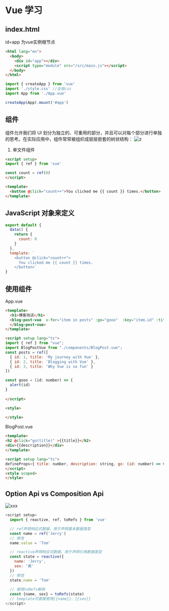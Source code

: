 ﻿# Vue 学习

## index.html

id=app 为vue实例根节点

```html
<html lang="en">
  <body>
    <div id="app"></div>
    <script type="module" src="/src/main.js"></script>
  </body>
</html>
```

```js
import { createApp } from 'vue'
import './style.css' //全局css
import App from './App.vue'

createApp(App).mount('#app')

```

## 组件

组件允许我们将 UI 划分为独立的、可重用的部分，并且可以对每个部分进行单独的思考。在实际应用中，组件常常被组织成层层嵌套的树状结构：
![z](https://cn.vuejs.org/assets/components.7fbb3771.png)

1. 单文件组件

```html
<script setup>
import { ref } from 'vue'

const count = ref(0)
</script>

<template>
  <button @click="count++">You clicked me {{ count }} times.</button>
</template>
```

## JavaScript 对象来定义

```js
export default {
  data() {
    return {
      count: 0
    }
  },
  template: `
    <button @click="count++">
      You clicked me {{ count }} times.
    </button>`
}
```

## 使用组件

App.vue

```html
<template>
  <h1>博客测试</h1>
  <blog-post-vue  v-for="item in posts" :go="gooo"  :key="item.id" :title="item.id" :description="item.title"  >
  </blog-post-vue>
</template>

<script setup lang="ts">
import { ref } from "vue";
import BlogPostVue from "./components/BlogPost.vue";
const posts = ref([
  { id: 1, title: 'My journey with Vue' },
  { id: 2, title: 'Blogging with Vue' },
  { id: 3, title: 'Why Vue is so fun' }
])

const gooo = (id: number) => { 
  alert(id)
}
 
</script>

<style>

</style>
```

BlogPost.vue

```html
<template>
<h2 @click="go(title)" >{{title}}</h2>
<div>{{description}}</div>
</template>

<script setup lang="ts">
defineProps<{ title: number, description: string, go: (id: number) => void}>()
</script>
<style scoped>
</style>
```

## Option Api vs Composition Api

![xxx](https://p6-juejin.byteimg.com/tos-cn-i-k3u1fbpfcp/6c2a22b42d42458e87d9d1c0e13bacfd~tplv-k3u1fbpfcp-zoom-in-crop-mark:3024:0:0:0.awebp)


```js
<script setup>
  import { reactive, ref, toRefs } from 'vue'

  // ref声明响应式数据，用于声明基本数据类型
  const name = ref('Jerry')
  // 修改
  name.value = 'Tom'

  // reactive声明响应式数据，用于声明引用数据类型
  const state = reactive({
    name: 'Jerry',
    sex: '男'
  })
  // 修改
  state.name = 'Tom'
  
  // 使用toRefs解构
  const {name, sex} = toRefs(state)
  // template可直接使用{{name}}、{{sex}}
</script>
```
